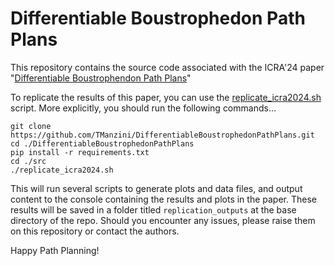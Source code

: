 # Differentiable Boustrophedon Path Plans

This repository contains the source code associated with the ICRA'24 paper "[Differentiable Boustrophendon Path Plans](https://arxiv.org/abs/2309.09882)"

To replicate the results of this paper, you can use the [replicate_icra2024.sh](https://github.com/TManzini/DifferentiableBoustrophedonPathPlans/blob/main/src/replicate_icra2024.sh) script. More explicitly, you should run the following commands...

    git clone https://github.com/TManzini/DifferentiableBoustrophedonPathPlans.git
    cd ./DifferentiableBoustrophedonPathPlans
    pip install -r requirements.txt
    cd ./src
    ./replicate_icra2024.sh

This will run several scripts to generate plots and data files, and output content to the console containing the results and plots in the paper. These results will be saved in a folder titled `replication_outputs` at the base directory of the repo. Should you encounter any issues, please raise them on this repository or contact the authors.

Happy Path Planning!

